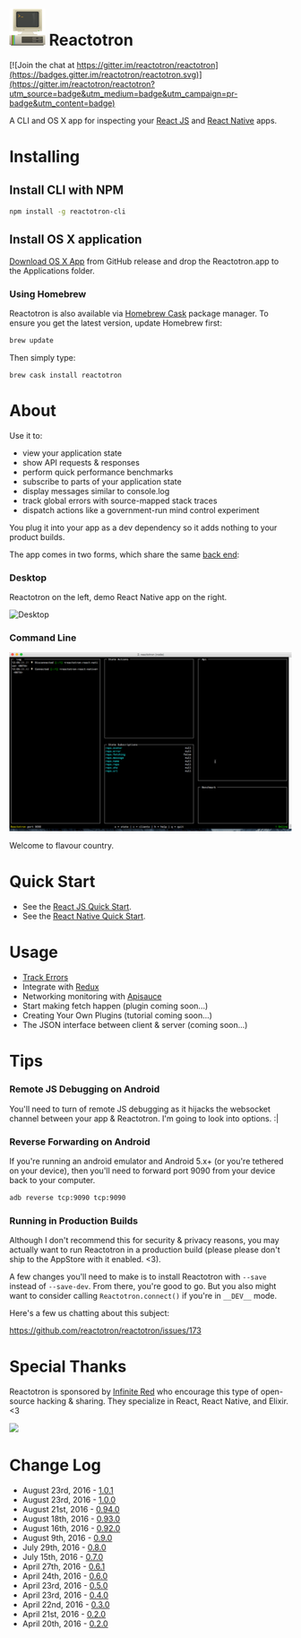 # ![CLI](./docs/images/readme/Reactotron-64.png) Reactotron

[![Join the chat at https://gitter.im/reactotron/reactotron](https://badges.gitter.im/reactotron/reactotron.svg)](https://gitter.im/reactotron/reactotron?utm_source=badge&utm_medium=badge&utm_campaign=pr-badge&utm_content=badge)

A CLI and OS X app for inspecting your [React JS](https://facebook.github.io/react/) and [React Native](https://facebook.github.io/react-native/) apps.

# Installing

## Install CLI with NPM

```sh
npm install -g reactotron-cli
```

## Install OS X application

[Download OS X App](https://github.com/reactotron/reactotron/releases/download/v1.0.0/Reactotron.app.zip) from GitHub release and drop the Reactotron.app to the Applications folder.

### Using Homebrew

Reactotron is also available via [Homebrew Cask](https://caskroom.github.io/) package manager. To ensure you get the latest version, update Homebrew first:

```sh
brew update
```

Then simply type:

```
brew cask install reactotron
```

# About

Use it to:

* view your application state
* show API requests & responses
* perform quick performance benchmarks
* subscribe to parts of your application state
* display messages similar to console.log
* track global errors with source-mapped stack traces
* dispatch actions like a government-run mind control experiment

You plug it into your app as a dev dependency so it adds nothing to your product builds.

The app comes in two forms, which share the same [back end](https://github.com/reactotron/reactotron/tree/master/packages/reactotron-core-server):

### Desktop

Reactotron on the left, demo React Native app on the right.

![Desktop](./docs/images/readme/reactotron-demo-app.gif)

### Command Line

![CLI](./docs/images/readme/reactotron-demo-cli.gif)


Welcome to flavour country.

# Quick Start

* See the [React JS Quick Start](docs/quick-start-react-js.md).
* See the [React Native Quick Start](docs/quick-start-react-native.md).

# Usage

* [Track Errors](docs/plugin-track-global-errors.md)
* Integrate with [Redux](docs/plugin-redux.md)
* Networking monitoring with [Apisauce](docs/plugin-apisauce.md)
* Start making fetch happen (plugin coming soon...)
* Creating Your Own Plugins (tutorial coming soon...)
* The JSON interface between client & server (coming soon...)


# Tips

### Remote JS Debugging on Android

You'll need to turn of remote JS debugging as it hijacks the websocket channel between your app & Reactotron.  I'm going to look into options.  :|


### Reverse Forwarding on Android

If you're running an android emulator and Android 5.x+ (or you're tethered on your device), then you'll need to forward port 9090 from your device back to your computer.

```sh
adb reverse tcp:9090 tcp:9090
```

### Running in Production Builds

Although I don't recommend this for security & privacy reasons, you may actually want to run Reactotron in a production build (please please don't ship to the AppStore with it enabled.  <3).

A few changes you'll need to make is to install Reactotron with `--save` instead of `--save-dev`.  From there, you're good to go.  But you also might want to consider calling `Reactotron.connect()` if you're in `__DEV__` mode.

Here's a few us chatting about this subject:

https://github.com/reactotron/reactotron/issues/173


# Special Thanks

Reactotron is sponsored by [Infinite Red](https://infinite.red) who encourage this type of open-source hacking & sharing.  They specialize in React, React Native, and Elixir. <3

[<img src='https://infinite.red/images/ir-logo-7ebf9ed9d02e2805bb2c94309efa5176.svg' />](https://infinite.red)

# Change Log

* August 23rd, 2016 - [1.0.1](https://github.com/reactotron/reactotron/releases/tag/v1.0.1)
* August 23rd, 2016 - [1.0.0](https://github.com/reactotron/reactotron/releases/tag/v1.0.0)
* August 21st, 2016 - [0.94.0](https://github.com/reactotron/reactotron/releases/tag/v0.94.0)
* August 18th, 2016 - [0.93.0](https://github.com/reactotron/reactotron/releases/tag/v0.93.0)
* August 16th, 2016 - [0.92.0](https://github.com/reactotron/reactotron/releases/tag/v0.92.0)
* August 9th, 2016 - [0.9.0](https://github.com/reactotron/reactotron/releases/tag/v0.9.0)
* July 29th, 2016 - [0.8.0](https://github.com/reactotron/reactotron/releases/tag/v0.8.0)
* July 15th, 2016 - [0.7.0](https://github.com/reactotron/reactotron/releases/tag/v0.7.0)
* April 27th, 2016 - [0.6.1](https://github.com/reactotron/reactotron/releases/tag/v0.6.1)
* April 24th, 2016 - [0.6.0](https://github.com/reactotron/reactotron/releases/tag/v0.6.0)
* April 23rd, 2016 - [0.5.0](https://github.com/reactotron/reactotron/releases/tag/v0.5.0)
* April 23rd, 2016 - [0.4.0](https://github.com/reactotron/reactotron/releases/tag/v0.4.0)
* April 22nd, 2016 - [0.3.0](https://github.com/reactotron/reactotron/releases/tag/v0.3.0)
* April 21st, 2016 - [0.2.0](https://github.com/reactotron/reactotron/releases/tag/v0.2.0)
* April 20th, 2016 - [0.2.0](https://github.com/reactotron/reactotron/releases/tag/v0.1.0)
